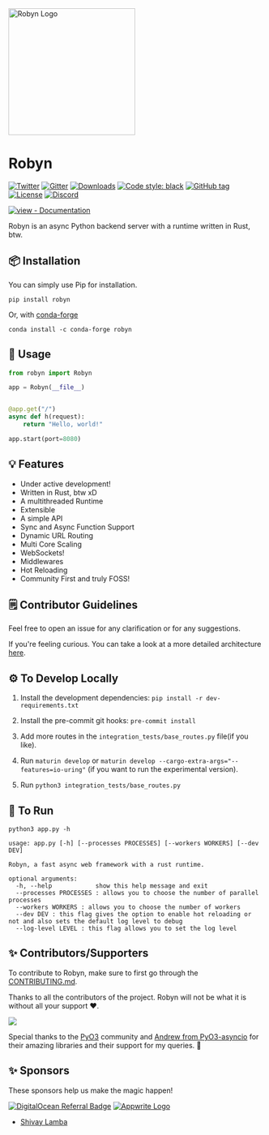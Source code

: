 <img alt="Robyn Logo" src="https://user-images.githubusercontent.com/29942790/140995889-5d91dcff-3aa7-4cfb-8a90-2cddf1337dca.png" width="250" />

# Robyn

[![Twitter](https://badgen.net/badge/icon/twitter?icon=twitter&label)](https://twitter.com/robyn_oss)
[![Gitter](https://badges.gitter.im/robyn_/community.svg)](https://gitter.im/robyn_/community?utm_source=badge&utm_medium=badge&utm_campaign=pr-badge)
[![Downloads](https://static.pepy.tech/personalized-badge/robyn?period=total&units=international_system&left_color=grey&right_color=blue&left_text=Downloads)](https://pepy.tech/project/robyn)
[![Code style: black](https://img.shields.io/badge/code%20style-black-000000.svg)](https://github.com/psf/black)
[![GitHub tag](https://img.shields.io/github/tag/sansyrox/robyn?include_prereleases=&sort=semver&color=black)](https://github.com/sansyrox/robyn/releases/)
[![License](https://img.shields.io/badge/License-BSD_2.0-black)](#license)
[![Discord](https://img.shields.io/discord/999782964143603713?label=discord&logo=discord&logoColor=white&style=for-the-badge&color=blue)](https://discord.gg/qKF5sSnC)

[![view - Documentation](https://img.shields.io/badge/view-Documentation-blue?style=for-the-badge)](https://sansyrox.github.io/robyn/#/)

Robyn is an async Python backend server with a runtime written in Rust, btw.

## 📦 Installation

You can simply use Pip for installation.

```
pip install robyn
```

Or, with [conda-forge](https://conda-forge.org/)

```
conda install -c conda-forge robyn
```

## 🤔 Usage

```python
from robyn import Robyn

app = Robyn(__file__)


@app.get("/")
async def h(request):
    return "Hello, world!"

app.start(port=8080)
```

## 💡 Features

- Under active development!
- Written in Rust, btw xD
- A multithreaded Runtime
- Extensible
- A simple API
- Sync and Async Function Support
- Dynamic URL Routing
- Multi Core Scaling
- WebSockets!
- Middlewares
- Hot Reloading
- Community First and truly FOSS!

## 🗒️ Contributor Guidelines

Feel free to open an issue for any clarification or for any suggestions.

If you're feeling curious. You can take a look at a more detailed architecture [here](https://github.com/sansyrox/robyn/blob/main/docs/architecture.md).

## ⚙️ To Develop Locally

1. Install the development dependencies: `pip install -r dev-requirements.txt`

1. Install the pre-commit git hooks: `pre-commit install`

1. Add more routes in the `integration_tests/base_routes.py` file(if you like).

1. Run `maturin develop` or `maturin develop --cargo-extra-args="--features=io-uring"` (if you want to run the experimental version).

1. Run `python3 integration_tests/base_routes.py`

## 🏃 To Run

```
python3 app.py -h

usage: app.py [-h] [--processes PROCESSES] [--workers WORKERS] [--dev DEV]

Robyn, a fast async web framework with a rust runtime.

optional arguments:
  -h, --help            show this help message and exit
  --processes PROCESSES : allows you to choose the number of parallel processes
  --workers WORKERS : allows you to choose the number of workers
  --dev DEV : this flag gives the option to enable hot reloading or not and also sets the default log level to debug
  --log-level LEVEL : this flag allows you to set the log level
```

## ✨ Contributors/Supporters

To contribute to Robyn, make sure to first go through the [CONTRIBUTING.md](./CONTRIBUTING.md).

Thanks to all the contributors of the project. Robyn will not be what it is without all your support :heart:.

<a href="https://github.com/sansyrox/robyn/graphs/contributors">
  <img src="https://contrib.rocks/image?repo=sansyrox/robyn" />
</a>

Special thanks to the [PyO3](https://pyo3.rs/v0.13.2/) community and [Andrew from PyO3-asyncio](https://github.com/awestlake87/pyo3-asyncio) for their amazing libraries and their support for my queries. 💖

## ✨ Sponsors

These sponsors help us make the magic happen!

[![DigitalOcean Referral Badge](https://web-platforms.sfo2.cdn.digitaloceanspaces.com/WWW/Badge%201.svg)](https://www.digitalocean.com/?refcode=3f2b9fd4968d&utm_campaign=Referral_Invite&utm_medium=Referral_Program&utm_source=badge)
[![Appwrite Logo](https://avatars.githubusercontent.com/u/25003669?s=105&v=1)](https://github.com/appwrite)

- [Shivay Lamba](https://github.com/shivaylamba)
